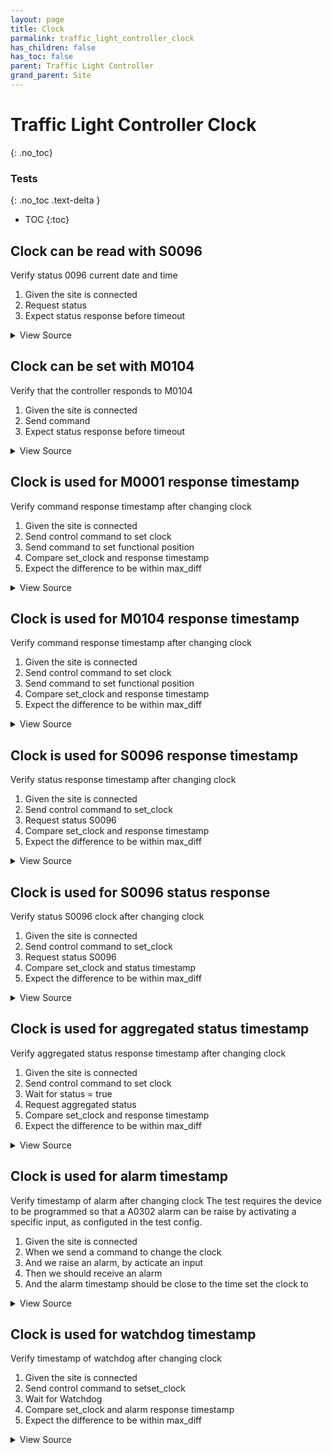 ```yaml
---
layout: page
title: Clock
parmalink: traffic_light_controller_clock
has_children: false
has_toc: false
parent: Traffic Light Controller
grand_parent: Site
---
```


# Traffic Light Controller Clock
{: .no_toc}



### Tests
{: .no_toc .text-delta }

- TOC
{:toc}

## Clock can be read with S0096

Verify status 0096 current date and time

1. Given the site is connected
2. Request status
3. Expect status response before timeout

<details markdown="block">
  <summary>
     View Source
  </summary>
```ruby
Validator::Site.connected do |task,supervisor,site|
  request_status_and_confirm site, "current date and time",
    { S0096: [
      :year,
      :month,
      :day,
      :hour,
      :minute,
      :second,
    ] }
end
```
</details>




## Clock can be set with M0104

Verify that the controller responds to M0104

1. Given the site is connected
2. Send command
3. Expect status response before timeout

<details markdown="block">
  <summary>
     View Source
  </summary>
```ruby
Validator::Site.connected do |task,supervisor,site|
  prepare task, site
  set_clock(CLOCK)
end
```
</details>




## Clock is used for M0001 response timestamp

Verify command response timestamp after changing clock

1. Given the site is connected
2. Send control command to set clock
3. Send command to set functional position
4. Compare set_clock and response timestamp
5. Expect the difference to be within max_diff

<details markdown="block">
  <summary>
     View Source
  </summary>
```ruby
Validator::Site.connected do |task,supervisor,site|
  prepare task, site
  site.with_watchdog_disabled do  # avoid time synchronization by disabling watchdogs
    with_clock_set CLOCK do
      result = set_functional_position 'NormalControl'
      collector = result[:collector]
      max_diff = Validator.get_config('timeouts','command_response') * 2
      diff = Time.parse(collector.messages.first.attributes['cTS']) - CLOCK
      diff = diff.round
      expect(diff.abs).to be <= max_diff,
        "Timestamp of command response is off by #{diff}s, should be within #{max_diff}s"
    end
  end
end
```
</details>




## Clock is used for M0104 response timestamp

Verify command response timestamp after changing clock

1. Given the site is connected
2. Send control command to set clock
3. Send command to set functional position
4. Compare set_clock and response timestamp
5. Expect the difference to be within max_diff

<details markdown="block">
  <summary>
     View Source
  </summary>
```ruby
Validator::Site.connected do |task,supervisor,site|
  prepare task, site
  site.with_watchdog_disabled do  # avoid time synchronization by disabling watchdogs
    with_clock_set CLOCK do
      result = set_functional_position 'NormalControl'
      collector = result[:collector]
      max_diff = Validator.get_config('timeouts','command_response')
      diff = Time.parse(collector.messages.first.attributes['cTS']) - CLOCK
      diff = diff.round
      expect(diff.abs).to be <= max_diff,
        "Timestamp of command response is off by #{diff}s, should be within #{max_diff}s"
    end
  end
end
```
</details>




## Clock is used for S0096 response timestamp

Verify status response timestamp after changing clock

1. Given the site is connected
2. Send control command to set_clock
3. Request status S0096
4. Compare set_clock and response timestamp
5. Expect the difference to be within max_diff

<details markdown="block">
  <summary>
     View Source
  </summary>
```ruby
Validator::Site.connected do |task,supervisor,site|
  prepare task, site
  site.with_watchdog_disabled do  # avoid time synchronization by disabling watchdogs
    with_clock_set CLOCK do
      status_list = { S0096: [
        :year,
        :month,
        :day,
        :hour,
        :minute,
        :second,
      ] }
      result = site.request_status Validator.get_config('main_component'),
        convert_status_list(status_list),
        collect!: {
          timeout: Validator.get_config('timeouts','status_response')
        }
      collector = result[:collector]
      max_diff = Validator.get_config('timeouts','command_response') + Validator.get_config('timeouts','status_response')
      diff = Time.parse(collector.messages.first.attributes['sTs']) - CLOCK
      diff = diff.round
      expect(diff.abs).to be <= max_diff,
        "Timestamp of S0096 is off by #{diff}s, should be within #{max_diff}s"
    end
  end
end
```
</details>




## Clock is used for S0096 status response

Verify status S0096 clock after changing clock

1. Given the site is connected
2. Send control command to set_clock
3. Request status S0096
4. Compare set_clock and status timestamp
5. Expect the difference to be within max_diff

<details markdown="block">
  <summary>
     View Source
  </summary>
```ruby
Validator::Site.connected do |task,supervisor,site|
  prepare task, site
  site.with_watchdog_disabled do  # avoid time synchronization by disabling watchdogs
    with_clock_set CLOCK do
      status_list = { S0096: [
        :year,
        :month,
        :day,
        :hour,
        :minute,
        :second,
      ] }
      result = site.request_status Validator.get_config('main_component'), convert_status_list(status_list), collect!: {
        timeout: Validator.get_config('timeouts','status_update')
      }
      collector = result[:collector]
      status = status_list.keys.first.to_s
      received = Time.new(
        collector.query_result( {"sCI" => status, "n" => "year"} )['s'],
        collector.query_result( {"sCI" => status, "n" => "month"} )['s'],
        collector.query_result( {"sCI" => status, "n" => "day"} )['s'],
        collector.query_result( {"sCI" => status, "n" => "hour"} )['s'],
        collector.query_result( {"sCI" => status, "n" => "minute"} )['s'],
        collector.query_result( {"sCI" => status, "n" => "second"} )['s'],
        'UTC'
      )
      max_diff =
        Validator.get_config('timeouts','command_response') +
        Validator.get_config('timeouts','status_response')
      diff = received - CLOCK
      diff = diff.round
      expect(diff.abs).to be <= max_diff,
        "Clock reported by S0096 is off by #{diff}s, should be within #{max_diff}s"
    end
  end
end
```
</details>




## Clock is used for aggregated status timestamp

Verify aggregated status response timestamp after changing clock

1. Given the site is connected
2. Send control command to set clock
3. Wait for status = true
4. Request aggregated status
5. Compare set_clock and response timestamp
6. Expect the difference to be within max_diff

<details markdown="block">
  <summary>
     View Source
  </summary>
```ruby
Validator::Site.connected do |task,supervisor,site|
  prepare task, site
  site.with_watchdog_disabled do  # avoid time synchronization by disabling watchdogs
    with_clock_set CLOCK do
      result = site.request_aggregated_status Validator.get_config('main_component'), collect!: {
        timeout: Validator.get_config('timeouts','status_response')
      }
      collector = result[:collector]
      max_diff = Validator.get_config('timeouts','command_response') + Validator.get_config('timeouts','status_response')
      diff = Time.parse(collector.messages.first.attributes['aSTS']) - CLOCK
      diff = diff.round
      expect(diff.abs).to be <= max_diff,
        "Timestamp of aggregated status is off by #{diff}s, should be within #{max_diff}s"
    end
  end
end
```
</details>




## Clock is used for alarm timestamp

Verify timestamp of alarm after changing clock
The test requires the device to be programmed so that
a A0302 alarm can be raise by activating a specific input, as
configuted in the test config.

1. Given the site is connected
2. When we send a command to change the clock
3. And we raise an alarm, by acticate an input
4. Then we should receive an alarm
5. And the alarm timestamp should be close to the time set the clock to

<details markdown="block">
  <summary>
     View Source
  </summary>
```ruby
Validator::Site.connected do |task,supervisor,site|
  prepare task, site
  site.with_watchdog_disabled do  # avoid time synchronization by disabling watchdogs
    with_clock_set CLOCK do                           # set clock
      with_alarm_activated(task, site, 'A0302') do |alarm|   # raise alarm, by activating input
        alarm_time = Time.parse( alarm.attributes["aTs"] )
        max_diff = Validator.get_config('timeouts','command_response') + Validator.get_config('timeouts','status_response')
        diff = alarm_time - CLOCK
        expect(diff.round.abs).to be <= max_diff,
          "Timestamp of alarm is off by #{diff}s, should be within #{max_diff}s"
      end
    end
  end
end
```
</details>




## Clock is used for watchdog timestamp

Verify timestamp of watchdog after changing clock

1. Given the site is connected
2. Send control command to setset_clock
3. Wait for Watchdog
4. Compare set_clock and alarm response timestamp
5. Expect the difference to be within max_diff

<details markdown="block">
  <summary>
     View Source
  </summary>
```ruby
Validator::Site.connected do |task,supervisor,site|
  prepare task, site
  site.with_watchdog_disabled do  # avoid time synchronization by disabling watchdogs
    with_clock_set CLOCK do
      log "Checking watchdog timestamp"
      collector = RSMP::Collector.new site, task:task, type: "Watchdog", num: 1, timeout: Validator.get_config('timeouts','watchdog')
      collector.collect!
      max_diff = Validator.get_config('timeouts','command_response') + Validator.get_config('timeouts','status_response')
      diff = Time.parse(collector.messages.first.attributes['wTs']) - CLOCK
      diff = diff.round
      expect(diff.abs).to be <= max_diff,
        "Timestamp of watchdog is off by #{diff}s, should be within #{max_diff}s"
    end
  end
end
```
</details>


